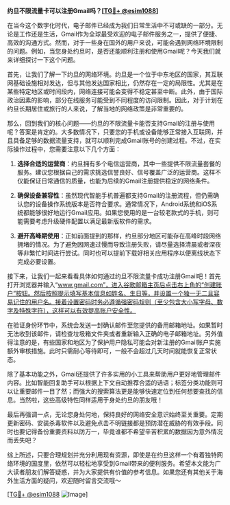 **约旦不限流量卡可以注册Gmail吗？[[TG💪+ @esim1088](https://t.me/s/esim1088)]**

在当今这个数字化时代，电子邮件已经成为我们日常生活中不可或缺的一部分。无论是工作还是生活，Gmail作为全球最受欢迎的电子邮件服务之一，提供了便捷、高效的沟通方式。然而，对于一些身在国外的用户来说，可能会遇到网络环境限制的问题。例如，当您身处约旦时，是否还能顺利注册和使用Gmail呢？今天我们就来详细探讨一下这个问题。

首先，让我们了解一下约旦的网络环境。约旦是一个位于中东地区的国家，其互联网基础设施相对发达，但与其他发达国家相比，仍然存在一定的局限性。尤其是在某些特定地区或时间段内，网络连接可能会变得不稳定甚至中断。此外，由于国际政治因素的影响，部分在线服务可能受到不同程度的访问限制。因此，对于计划在约旦长期居住或旅行的人来说，了解当地的网络政策是非常重要的。

那么，回到我们的核心问题——约旦的不限流量卡能否支持Gmail的注册与使用呢？答案是肯定的。大多数情况下，只要您的手机或设备能够正常接入互联网，并且具备足够的数据流量支持，就可以顺利完成Gmail账号的创建过程。不过，在实际操作过程中，您需要注意以下几个方面：

1. **选择合适的运营商**：约旦拥有多个电信运营商，其中一些提供不限流量套餐的服务。建议您根据自己的需求挑选信誉良好、信号覆盖广泛的运营商。这样不仅能保证日常通信的质量，也能为后续的Gmail注册提供稳定的网络条件。

2. **确保设备兼容性**：虽然现代智能手机普遍都支持Gmail的注册流程，但仍需确认您的设备操作系统版本是否符合要求。通常情况下，Android系统和iOS系统都能够很好地运行Gmail应用。如果您使用的是一台较老款式的手机，则可能需要考虑升级硬件配置以满足最新版软件的需求。

3. **避开高峰期使用**：正如前面提到的那样，约旦部分地区可能存在高峰时段网络拥堵的情况。为了避免因网速过慢而导致注册失败，请尽量选择清晨或者深夜等非繁忙时间进行尝试。同时也可以提前下载好相关应用程序以便离线状态下完成必要设置。

接下来，让我们一起来看看具体如何通过约旦不限流量卡成功注册Gmail吧！首先打开浏览器并输入“www.gmail.com”，进入谷歌邮箱主页后点击右上角的“创建账户”按钮。然后按照提示填写基本信息如姓名、生日等，并设置一个独一无二且容易记住的用户名。接着设置密码时务必遵循强密码规则（至少包含大小写字母、数字及特殊字符），这样可以有效提高账户安全性。

在验证身份环节中，系统会发送一封确认邮件至您提供的备用邮箱地址。如果暂时无法收到该邮件，请检查垃圾箱文件夹或者重新输入正确的电子邮箱地址。另外值得注意的是，有些国家和地区为了保护用户隐私可能会对新注册的Gmail账户实施额外审核措施。此时只需耐心等待即可，一般不会超过几天时间就能恢复正常状态。

除了基本功能之外，Gmail还提供了许多实用的小工具来帮助用户更好地管理邮件内容。比如智能回复助手可以根据上下文自动推荐合适的话语；标签分类功能则可以让重要邮件一目了然；而强大的搜索算法更是能够快速定位到任何想要查找的信息。当然啦，这些高级特性同样适用于身处约旦的朋友哦！

最后再强调一点，无论您身处何地，保持良好的网络安全意识始终至关重要。定期更新密码、安装杀毒软件以及避免点击不明链接都是预防潜在威胁的有效手段。同时也要记得备份重要资料以防万一，毕竟谁都不希望辛苦积累的数据因为意外情况而丢失吧？

综上所述，只要合理规划并充分利用现有资源，即使是在约旦这样一个有着独特网络环境的国度里，依然可以轻松地享受到Gmail带来的便利服务。希望本文能为广大读者朋友们解答疑惑，并为大家提供有价值的参考信息。如果您还有其他关于海外生活方面的疑问，欢迎随时留言交流哦～

[[TG💪+ @esim1088](https://t.me/s/esim1088) ![Image](https://i.postimg.cc/4NQfJmqS/Snipaste-2025-05-13-00-14-12.png)]